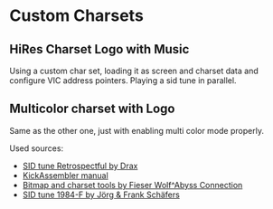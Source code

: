 # Custom Charsets

## HiRes Charset Logo with Music

Using a custom char set, loading it as screen and charset data and configure VIC address pointers.
Playing a sid tune in parallel.


## Multicolor charset with Logo

Same as the other one, just with enabling multi color mode properly.

Used sources:
- [SID tune Retrospectful by Drax](https://csdb.dk/release/?id=115027)
- [KickAssembler manual](http://theweb.dk/KickAssembler/KickAssembler.pdf)
- [Bitmap and charset tools by Fieser Wolf^Abyss Connection](https://github.com/fieserWolF)
- [SID tune 1984-F by Jörg & Frank Schäfers](https://csdb.dk/sid/?id=24418)
